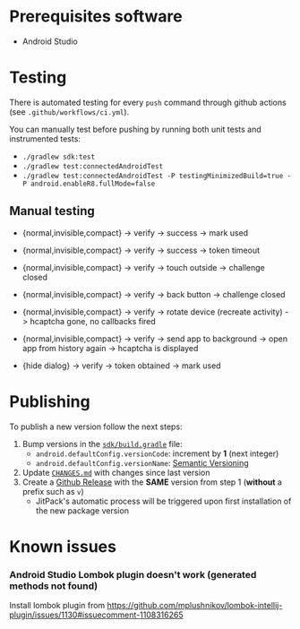 # Prerequisites software

- Android Studio

# Testing

There is automated testing for every `push` command through github actions (see `.github/workflows/ci.yml`).

You can manually test before pushing by running both unit tests and instrumented tests:
* `./gradlew sdk:test`
* `./gradlew test:connectedAndroidTest`
* `./gradlew test:connectedAndroidTest -P testingMinimizedBuild=true -P android.enableR8.fullMode=false`

## Manual testing

+ {normal,invisible,compact} -> verify -> success -> mark used
+ {normal,invisible,compact} -> verify -> success -> token timeout

+ {normal,invisible,compact} -> verify -> touch outside -> challenge closed
+ {normal,invisible,compact} -> verify -> back button -> challenge closed

+ {normal,invisible,compact} -> verify -> rotate device (recreate activity) -> hcaptcha gone, no callbacks fired
+ {normal,invisible,compact} -> verify -> send app to background -> open app from history again -> hcaptcha is displayed

+ {hide dialog} -> verify -> token obtained -> mark used

# Publishing

To publish a new version follow the next steps:

1. Bump versions in the [`sdk/build.gradle`](./sdk/build.gradle) file:
   * `android.defaultConfig.versionCode`: increment by **1** (next integer)
   * `android.defaultConfig.versionName`: [Semantic Versioning](https://semver.org)
2. Update [`CHANGES.md`](./CHANGES.md) with changes since last version
3. Create a [Github Release](https://docs.github.com/en/free-pro-team@latest/github/administering-a-repository/managing-releases-in-a-repository#creating-a-release) with the **SAME** version from step 1 (**without** a prefix such as `v`)
   * JitPack's automatic process will be triggered upon first installation of the new package version

# Known issues

### Android Studio Lombok plugin doesn't work (generated methods not found)

Install lombok plugin from https://github.com/mplushnikov/lombok-intellij-plugin/issues/1130#issuecomment-1108316265
